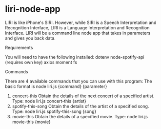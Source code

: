 # liri-node-app
LIRI is like iPhone's SIRI. However, while SIRI is a Speech Interpretation and Recognition Interface, LIRI is a Language Interpretation and Recognition Interface. LIRI will be a command line node app that takes in parameters and gives you back data.

Requirements

You will need to have the following installed:
dotenv
node-spotify-api (requires own key)
axios
moment
fs

Commands

There are 4 available commands that you can use with this program:
The basic format is node liri.js {command} {parameter}

1) concert-this
Obtain the details of the next concert of a specified artist. Type: node liri.js concert-this {artist}
2) spotify-this-song
Obtain the details of the artist of a specified song. Type: node liri.js spotify-this-song {song}
3) movie-this
Obtain the details of a specified movie. Type: node liri.js movie-this {movie}
